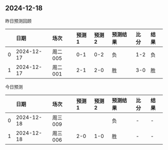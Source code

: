 

 ## 2024-12-18

昨日预测回顾

|    | 日期       | 场次    | 预测1   | 预测2   | 预测结果   | 比分   | 结果   |
|---:|:-----------|:--------|:--------|:--------|:-----------|:-------|:-------|
|  0 | 2024-12-17 | 周二005 | 0-1     | 0-2     | 负         | 1-2    | 负     |
|  1 | 2024-12-17 | 周二001 | 2-1     | 2-0     | 胜         | 3-0    | 胜     |

今日预测

|    | 日期       | 场次    | 预测1   | 预测2   | 预测结果   | 比分   | 结果   |
|---:|:-----------|:--------|:--------|:--------|:-----------|:-------|:-------|
|  0 | 2024-12-18 | 周三009 |         |         | 负         | -      | -      |
|  1 | 2024-12-18 | 周三006 | 2-0     | 1-0     | 胜         | -      | -      |